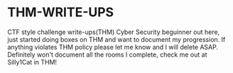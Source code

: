# THM-WRITE-UPS
CTF style challenge write-ups(THM)
Cyber Security beguinner out here, just started doing boxes on THM and want to document my progression. If anything violates THM policy please let me know and I will delete ASAP. 
Definitely won't document all the rooms I complete, check me out at  Silly1Cat in THM!
